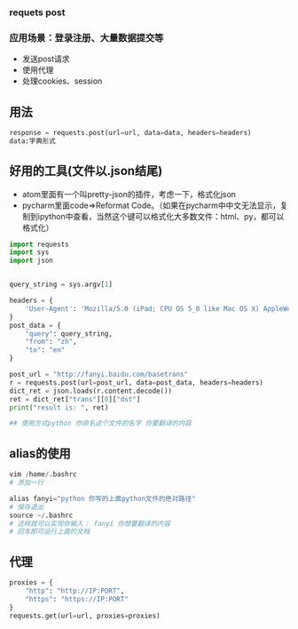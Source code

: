 ### requets post
### 应用场景：登录注册、大量数据提交等
- 发送post请求
- 使用代理
- 处理cookies、session

## 用法
```python
response = requests.post(url=url, data=data, headers=headers)
data:字典形式
```
## 好用的工具(文件以.json结尾)
- atom里面有一个叫pretty-json的插件，考虑一下，格式化json
- pycharm里面code=>Reformat Code。（如果在pycharm中中文无法显示，复制到ipython中查看，当然这个键可以格式化大多数文件：html、py，都可以格式化）

```python
import requests
import sys
import json


query_string = sys.argv[1]

headers = {
    'User-Agent': 'Mozilla/5.0 (iPad; CPU OS 5_0 like Mac OS X) AppleWebKit/534.46 (KHTML, like Gecko) Version/5.1 Mobile/9A334 Safari/7534.48.3'
}
post_data = {
    "query": query_string,
    "from": "zh",
    "to": "en"
}

post_url = "http://fanyi.baidu.com/basetrans"
r = requests.post(url=post_url, data=post_data, headers=headers)
dict_ret = json.loads(r.content.decode())
ret = dict_ret["trans"][0]["dst"]
print("result is: ", ret)

## 使用方式python 你命名这个文件的名字 你要翻译的内容
```

## alias的使用

```python
vim /home/.bashrc
# 添加一行

alias fanyi="python 你写的上面python文件的绝对路径"
# 保存退出
source ~/.bashrc
# 这样就可以实现你输入： fanyi 你想要翻译的内容
# 回车即可运行上面的文档

```

## 代理

```python
proxies = {
    "http": "http://IP:PORT",
    "https": "https://IP:PORT"
}
requests.get(url=url, proxies=proxies)
```
